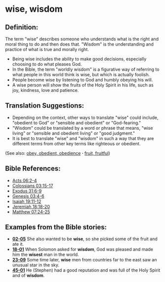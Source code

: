 # wise, wisdom #

## Definition: ##

The term "wise" describes someone who understands what is the right and moral thing to do and then does that. "Wisdom" is the understanding and practice of what is true and morally right.

* Being wise includes the ability to make good decisions, especially choosing to do what pleases God.
* In the Bible, the term "worldly wisdom" is a figurative way of referring to what people in this world think is wise, but which is actually foolish.
* People become wise by listening to God and humbly obeying his will.
* A wise person will show the fruits of the Holy Spirit in his life, such as joy, kindness, love and patience.

## Translation Suggestions: ##

* Depending on the context, other ways to translate "wise" could include, "obedient to God" or "sensible and obedient" or "God-fearing."
* "Wisdom" could be translated by a word or phrase that means,  "wise living" or "sensible and obedient living" or "good judgment."
* It is best to translate "wise" and "wisdom" in such a way that they are different terms from other key terms like righteous or obedient.

(See also: [obey, obedient, obedience](../other/obey.md) **·** [fruit, fruitful](../kt/fruit.md))

## Bible References: ##

* [Acts 06:2-4](https://door43.org/en/bible/notes/act/06/02)
* [Colossians 03:15-17](https://door43.org/en/bible/notes/col/03/15)
* [Exodus 31:6-9](https://door43.org/en/bible/notes/exo/31/06)
* [Genesis 03:4-6](https://door43.org/en/bible/notes/gen/03/04)
* [Isaiah 19:11-12](https://door43.org/en/bible/notes/isa/19/11)
* [Jeremiah 18:18-20](https://door43.org/en/bible/notes/jer/18/18)
* [Matthew 07:24-25](https://door43.org/en/bible/notes/mat/07/24)

## Examples from the Bible stories: ##

* __[02-05](https://door43.org/en/obs/notes/frames/02-05)__ She also wanted to be __wise__, so she picked some of the fruit and ate it.
* __[18-01](https://door43.org/en/obs/notes/frames/18-01)__ When Solomon asked for __wisdom__, God was pleased and made him the __wisest__  man in the world.
* __[23-09](https://door43.org/en/obs/notes/frames/23-09)__ Some time later, __wise__  men from countries far to the east saw an unusual star in the sky.
* __[45-01](https://door43.org/en/obs/notes/frames/45-01)__ He (Stephen) had a good reputation and was full of the Holy Spirit and of __wisdom__.


